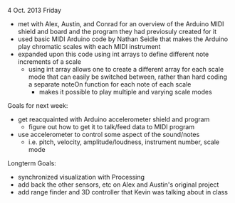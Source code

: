 4 Oct. 2013 Friday
  
  - met with Alex, Austin, and Conrad for an overview of the Arduino MIDI shield and board and the program they had previosuly created for it
  - used basic MIDI Arduino code by Nathan Seidle that makes the Arduino play chromatic scales with each MIDI instrument
  - expanded upon this code using int arrays to define different note increments of a scale
    - using int array allows one to create a different array for each scale mode that can easily be switched between, rather than hard coding a separate noteOn function for each note of each scale
      - makes it possible to play multiple and varying scale modes
  
  Goals for next week:
  - get reacquainted with Arduino accelerometer shield and program
    - figure out how to get it to talk/feed data to MIDI program
  - use accelerometer to control some aspect of the sound/notes
  	- i.e. pitch, velocity, amplitude/loudness, instrument number, scale mode
  
  Longterm Goals:
  - synchronized visualization with Processing
  - add back the other sensors, etc on Alex and Austin's original project
  - add range finder and 3D controller that Kevin was talking about in class
